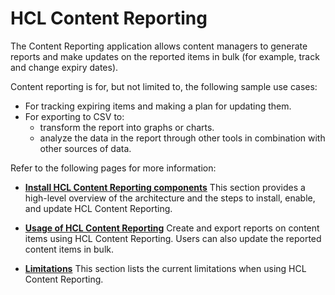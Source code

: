 # HCL Content Reporting

The Content Reporting application allows content managers to generate reports and make updates on the reported items in bulk (for example, track and change expiry dates).

Content reporting is for, but not limited to, the following sample use cases:

-  For tracking expiring items and making a plan for updating them.
-  For exporting to CSV to:
    -  transform the report into graphs or charts.
    -  analyze the data in the report through other tools in combination with other sources of data.

Refer to the following pages for more information:

- **[Install HCL Content Reporting components](../content_reporting/installation/index.md)**
    This section provides a high-level overview of the architecture and the steps to install, enable, and update HCL Content Reporting.

- **[Usage of HCL Content Reporting](../content_reporting/usage/index.md)**
    Create and export reports on content items using HCL Content Reporting. Users can also update the reported content items in bulk.

- **[Limitations](../content_reporting/limitations/index.md)** 
    This section lists the current limitations when using HCL Content Reporting.
